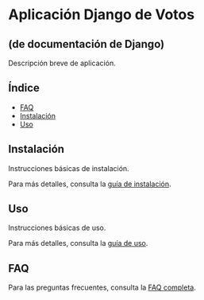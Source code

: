 # Aplicación Django de Votos

## (de documentación de Django)

Descripción breve de aplicación.

## Índice

- [FAQ](docs/Faq.md)
- [Instalación](INSTALACION.md)
- [Uso](USO.md)

## Instalación

Instrucciones básicas de instalación.

Para más detalles, consulta la [guía de instalación](INSTALACION.md).

## Uso

Instrucciones básicas de uso.

Para más detalles, consulta la [guía de uso](USO.md).

## FAQ

Para las preguntas frecuentes, consulta la [FAQ completa](docs/Faq.md).
